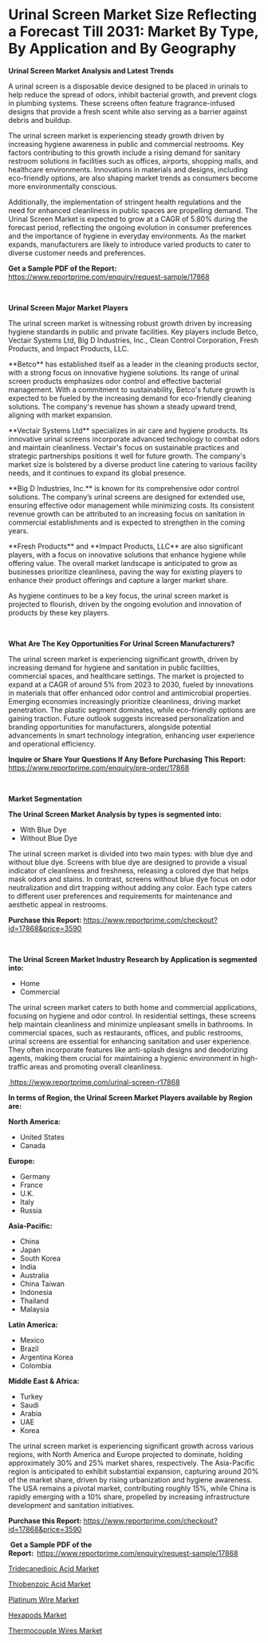 <p><h1>Urinal Screen Market Size Reflecting a Forecast Till 2031: Market By Type, By Application and By Geography</h1></p><p><strong>Urinal Screen Market Analysis and Latest Trends</strong></p>
<p><p>A urinal screen is a disposable device designed to be placed in urinals to help reduce the spread of odors, inhibit bacterial growth, and prevent clogs in plumbing systems. These screens often feature fragrance-infused designs that provide a fresh scent while also serving as a barrier against debris and buildup.</p><p>The urinal screen market is experiencing steady growth driven by increasing hygiene awareness in public and commercial restrooms. Key factors contributing to this growth include a rising demand for sanitary restroom solutions in facilities such as offices, airports, shopping malls, and healthcare environments. Innovations in materials and designs, including eco-friendly options, are also shaping market trends as consumers become more environmentally conscious.</p><p>Additionally, the implementation of stringent health regulations and the need for enhanced cleanliness in public spaces are propelling demand. The Urinal Screen Market is expected to grow at a CAGR of 5.80% during the forecast period, reflecting the ongoing evolution in consumer preferences and the importance of hygiene in everyday environments. As the market expands, manufacturers are likely to introduce varied products to cater to diverse customer needs and preferences.</p></p>
<p><strong>Get a Sample PDF of the Report:&nbsp;</strong> <a href="https://www.reportprime.com/enquiry/request-sample/17868?utm_campaign=1130&utm_medium=2&utm_source=Github&utm_content=ia&utm_term=20112024&utm_id=urinal-screen">https://www.reportprime.com/enquiry/request-sample/17868</a></p>
<p>&nbsp;</p>
<p><strong>Urinal Screen Major Market Players</strong></p>
<p><p>The urinal screen market is witnessing robust growth driven by increasing hygiene standards in public and private facilities. Key players include Betco, Vectair Systems Ltd, Big D Industries, Inc., Clean Control Corporation, Fresh Products, and Impact Products, LLC.</p><p>**Betco** has established itself as a leader in the cleaning products sector, with a strong focus on innovative hygiene solutions. Its range of urinal screen products emphasizes odor control and effective bacterial management. With a commitment to sustainability, Betco's future growth is expected to be fueled by the increasing demand for eco-friendly cleaning solutions. The company's revenue has shown a steady upward trend, aligning with market expansion.</p><p>**Vectair Systems Ltd** specializes in air care and hygiene products. Its innovative urinal screens incorporate advanced technology to combat odors and maintain cleanliness. Vectair's focus on sustainable practices and strategic partnerships positions it well for future growth. The company's market size is bolstered by a diverse product line catering to various facility needs, and it continues to expand its global presence.</p><p>**Big D Industries, Inc.** is known for its comprehensive odor control solutions. The company’s urinal screens are designed for extended use, ensuring effective odor management while minimizing costs. Its consistent revenue growth can be attributed to an increasing focus on sanitation in commercial establishments and is expected to strengthen in the coming years.</p><p>**Fresh Products** and **Impact Products, LLC** are also significant players, with a focus on innovative solutions that enhance hygiene while offering value. The overall market landscape is anticipated to grow as businesses prioritize cleanliness, paving the way for existing players to enhance their product offerings and capture a larger market share. </p><p>As hygiene continues to be a key focus, the urinal screen market is projected to flourish, driven by the ongoing evolution and innovation of products by these key players.</p></p>
<p>&nbsp;</p>
<p><strong>What Are The Key Opportunities For Urinal Screen Manufacturers?</strong></p>
<p><p>The urinal screen market is experiencing significant growth, driven by increasing demand for hygiene and sanitation in public facilities, commercial spaces, and healthcare settings. The market is projected to expand at a CAGR of around 5% from 2023 to 2030, fueled by innovations in materials that offer enhanced odor control and antimicrobial properties. Emerging economies increasingly prioritize cleanliness, driving market penetration. The plastic segment dominates, while eco-friendly options are gaining traction. Future outlook suggests increased personalization and branding opportunities for manufacturers, alongside potential advancements in smart technology integration, enhancing user experience and operational efficiency.</p></p>
<p><strong>Inquire or Share Your Questions If Any Before Purchasing This Report:</strong> <a href="https://www.reportprime.com/enquiry/pre-order/17868?utm_campaign=1130&utm_medium=2&utm_source=Github&utm_content=ia&utm_term=20112024&utm_id=urinal-screen">https://www.reportprime.com/enquiry/pre-order/17868</a></p>
<p>&nbsp;</p>
<p><strong>Market Segmentation</strong></p>
<p><strong>The Urinal Screen Market Analysis by types is segmented into:</strong></p>
<p><ul><li>With Blue Dye</li><li>Without Blue Dye</li></ul></p>
<p><p>The urinal screen market is divided into two main types: with blue dye and without blue dye. Screens with blue dye are designed to provide a visual indicator of cleanliness and freshness, releasing a colored dye that helps mask odors and stains. In contrast, screens without blue dye focus on odor neutralization and dirt trapping without adding any color. Each type caters to different user preferences and requirements for maintenance and aesthetic appeal in restrooms.</p></p>
<p><strong>Purchase this Report:&nbsp;</strong><a href="https://www.reportprime.com/checkout?id=17868&price=3590&utm_campaign=1130&utm_medium=2&utm_source=Github&utm_content=ia&utm_term=20112024&utm_id=urinal-screen">https://www.reportprime.com/checkout?id=17868&price=3590</a></p>
<p>&nbsp;</p>
<p><strong>The Urinal Screen Market Industry Research by Application is segmented into:</strong></p>
<p><ul><li>Home</li><li>Commercial</li></ul></p>
<p><p>The urinal screen market caters to both home and commercial applications, focusing on hygiene and odor control. In residential settings, these screens help maintain cleanliness and minimize unpleasant smells in bathrooms. In commercial spaces, such as restaurants, offices, and public restrooms, urinal screens are essential for enhancing sanitation and user experience. They often incorporate features like anti-splash designs and deodorizing agents, making them crucial for maintaining a hygienic environment in high-traffic areas and promoting overall cleanliness.</p></p>
<p><a href="https://www.reportprime.com/urinal-screen-r17868?utm_campaign=1130&utm_medium=2&utm_source=Github&utm_content=ia&utm_term=20112024&utm_id=urinal-screen">&nbsp;https://www.reportprime.com/urinal-screen-r17868</a></p>
<p><strong>In terms of Region, the Urinal Screen Market Players available by Region are:</strong></p>
<p>
    <p> <strong> North America: </strong>
        <ul>
            <li>United States</li>
            <li>Canada</li>
        </ul>
        </p> 
    <p> <strong> Europe: </strong>
        <ul>
            <li>Germany</li>
            <li>France</li>
            <li>U.K.</li>
            <li>Italy</li>
            <li>Russia</li>
        </ul>
        </p> 
    <p> <strong> Asia-Pacific: </strong>
        <ul>
            <li>China</li>
            <li>Japan</li>
            <li>South Korea</li>
            <li>India</li>
            <li>Australia</li>
            <li>China Taiwan</li>
            <li>Indonesia</li>
            <li>Thailand</li>
            <li>Malaysia</li>
        </ul>
        </p> 
    <p> <strong> Latin America: </strong>
        <ul>
            <li>Mexico</li>
            <li>Brazil</li>
            <li>Argentina Korea</li>
            <li>Colombia</li>
        </ul>
        </p> 
    <p> <strong> Middle East & Africa: </strong>
        <ul>
            <li>Turkey</li>
            <li>Saudi</li>
            <li>Arabia</li>
            <li>UAE</li>
            <li>Korea</li>
        </ul>
    </p>
    </p>
<p><p>The urinal screen market is experiencing significant growth across various regions, with North America and Europe projected to dominate, holding approximately 30% and 25% market shares, respectively. The Asia-Pacific region is anticipated to exhibit substantial expansion, capturing around 20% of the market share, driven by rising urbanization and hygiene awareness. The USA remains a pivotal market, contributing roughly 15%, while China is rapidly emerging with a 10% share, propelled by increasing infrastructure development and sanitation initiatives.</p></p>
<p><strong>Purchase this Report: </strong><a href="https://www.reportprime.com/checkout?id=17868&price=3590&utm_campaign=1130&utm_medium=2&utm_source=Github&utm_content=ia&utm_term=20112024&utm_id=urinal-screen">https://www.reportprime.com/checkout?id=17868&price=3590</a></p>
<p>&nbsp;<strong>Get a Sample PDF of the Report:&nbsp;&nbsp;</strong><a href="https://www.reportprime.com/enquiry/request-sample/17868?utm_campaign=1130&utm_medium=2&utm_source=Github&utm_content=ia&utm_term=20112024&utm_id=urinal-screen">https://www.reportprime.com/enquiry/request-sample/17868</a></p>
<p><strong></strong></p>
<p><p><a href="https://issuu.com/reportprime-2/docs/tridecanedioic-acid-market-size-203_480bf7730dae3c?utm_campaign=1130&utm_medium=2&utm_source=Github&utm_content=ia&utm_term=20112024&utm_id=urinal-screen">Tridecanedioic Acid Market</a></p><p><a href="https://issuu.com/reportprime-2/docs/thiobenzoic-acid-market-size-2030.p_acadb81447ab01?utm_campaign=1130&utm_medium=2&utm_source=Github&utm_content=ia&utm_term=20112024&utm_id=urinal-screen">Thiobenzoic Acid Market</a></p><p><a href="https://www.linkedin.com/pulse/global-platinum-wire-market-share-growth-opportunities-cqd6e?utm_campaign=1130&utm_medium=2&utm_source=Github&utm_content=ia&utm_term=20112024&utm_id=urinal-screen">Platinum Wire Market</a></p><p><a href="https://www.linkedin.com/pulse/hexapods-market-research-report-forecast-growth-prospects-cagr-q5pre?utm_campaign=1130&utm_medium=2&utm_source=Github&utm_content=ia&utm_term=20112024&utm_id=urinal-screen">Hexapods Market</a></p><p><a href="https://www.linkedin.com/pulse/thermocouple-wires-market-outlook-share-analysis-growth-fno6c?utm_campaign=1130&utm_medium=2&utm_source=Github&utm_content=ia&utm_term=20112024&utm_id=urinal-screen">Thermocouple Wires Market</a></p></p>